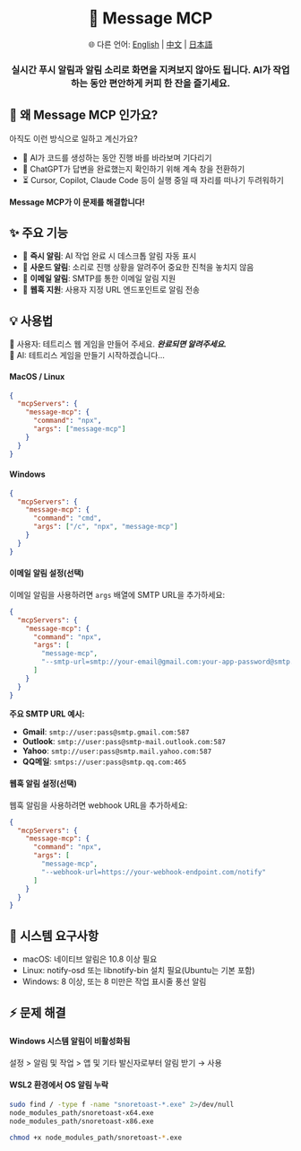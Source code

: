 <div align="center">
  <h1>💬 Message MCP</h1>
  <p>
    🌐 다른 언어:
    <a href="README.md">English</a> |
    <a href="README.zh.md">中文</a> |
    <a href="README.ja.md">日本語</a>
  </p>
  <h3>실시간 푸시 알림과 알림 소리로 화면을 지켜보지 않아도 됩니다. AI가 작업하는 동안 편안하게 커피 한 잔을 즐기세요.</h3>
</div>

## 🤔 왜 Message MCP 인가요?

아직도 이런 방식으로 일하고 계신가요?

- 👀 AI가 코드를 생성하는 동안 진행 바를 바라보며 기다리기
- 🔄 ChatGPT가 답변을 완료했는지 확인하기 위해 계속 창을 전환하기
- ⏳ Cursor, Copilot, Claude Code 등이 실행 중일 때 자리를 떠나기 두려워하기

**Message MCP가 이 문제를 해결합니다!**

## ✨ 주요 기능

- 💬 **즉시 알림**: AI 작업 완료 시 데스크톱 알림 자동 표시
- 🔔 **사운드 알림**: 소리로 진행 상황을 알려주어 중요한 진척을 놓치지 않음
- 📧 **이메일 알림**: SMTP를 통한 이메일 알림 지원
- 🧩 **웹훅 지원**: 사용자 지정 URL 엔드포인트로 알림 전송

## 💡 사용법

👤 사용자: 테트리스 웹 게임을 만들어 주세요. **_완료되면 알려주세요._**<br>
🤖 AI: 테트리스 게임을 만들기 시작하겠습니다...

#### MacOS / Linux

```json
{
  "mcpServers": {
    "message-mcp": {
      "command": "npx",
      "args": ["message-mcp"]
    }
  }
}
```

#### Windows

```json
{
  "mcpServers": {
    "message-mcp": {
      "command": "cmd",
      "args": ["/c", "npx", "message-mcp"]
    }
  }
}
```

#### 이메일 알림 설정(선택)

이메일 알림을 사용하려면 `args` 배열에 SMTP URL을 추가하세요:

```json
{
  "mcpServers": {
    "message-mcp": {
      "command": "npx",
      "args": [
        "message-mcp",
        "--smtp-url=smtp://your-email@gmail.com:your-app-password@smtp.gmail.com:587"
      ]
    }
  }
}
```

**주요 SMTP URL 예시:**

- **Gmail**: `smtp://user:pass@smtp.gmail.com:587`
- **Outlook**: `smtp://user:pass@smtp-mail.outlook.com:587`
- **Yahoo**: `smtp://user:pass@smtp.mail.yahoo.com:587`
- **QQ메일**: `smtps://user:pass@smtp.qq.com:465`

#### 웹훅 알림 설정(선택)

웹훅 알림을 사용하려면 webhook URL을 추가하세요:

```json
{
  "mcpServers": {
    "message-mcp": {
      "command": "npx",
      "args": [
        "message-mcp",
        "--webhook-url=https://your-webhook-endpoint.com/notify"
      ]
    }
  }
}
```

## 📌 시스템 요구사항

- macOS: 네이티브 알림은 10.8 이상 필요
- Linux: notify-osd 또는 libnotify-bin 설치 필요(Ubuntu는 기본 포함)
- Windows: 8 이상, 또는 8 미만은 작업 표시줄 풍선 알림

## ⚡ 문제 해결

#### Windows 시스템 알림이 비활성화됨

설정 > 알림 및 작업 > 앱 및 기타 발신자로부터 알림 받기 → 사용

#### WSL2 환경에서 OS 알림 누락

```bash
sudo find / -type f -name "snoretoast-*.exe" 2>/dev/null
node_modules_path/snoretoast-x64.exe
node_modules_path/snoretoast-x86.exe

chmod +x node_modules_path/snoretoast-*.exe
```
